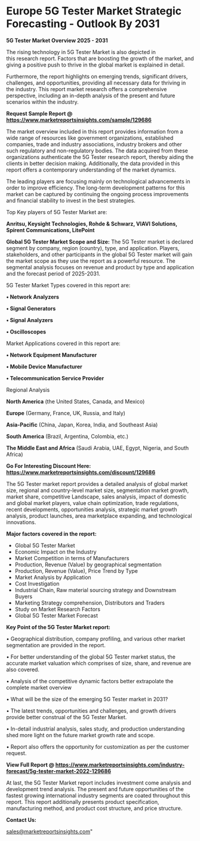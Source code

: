 # Europe 5G Tester Market Strategic Forecasting - Outlook By 2031

<Strong> 5G Tester Market Overview 2025 - 2031</strong>

The rising technology in 5G Tester Market is also depicted in this research report. Factors that are boosting the growth of the market, and giving a positive push to thrive in the global market is explained in detail.

Furthermore, the report highlights on emerging trends, significant drivers, challenges, and opportunities, providing all necessary data for thriving in the industry. This report market research offers a comprehensive perspective, including an in-depth analysis of the present and future scenarios within the industry.

<strong>Request Sample Report @ <a href=https://www.marketreportsinsights.com/sample/129686>https://www.marketreportsinsights.com/sample/129686</a></strong>

The market overview included in this report provides information from a wide range of resources like government organizations, established companies, trade and industry associations, industry brokers and other such regulatory and non-regulatory bodies. The data acquired from these organizations authenticate the 5G Tester research report, thereby aiding the clients in better decision making. Additionally, the data provided in this report offers a contemporary understanding of the market dynamics.

The leading players are focusing mainly on technological advancements in order to improve efficiency. The long-term development patterns for this market can be captured by continuing the ongoing process improvements and financial stability to invest in the best strategies.

Top Key players of 5G Tester Market are:

<strong>Anritsu, Keysight Technologies, Rohde & Schwarz, VIAVI Solutions, Spirent Communications, LitePoint</strong>

<strong><b>Global 5G Tester Market Scope and Size:</b></strong>
The 5G Tester market is declared segment by company, region (country), type, and application. Players, stakeholders, and other participants in the global 5G Tester market will gain the market scope as they use the report as a powerful resource. The segmental analysis focuses on revenue and product by type and application and the forecast period of 2025-2031.

5G Tester Market Types covered in this report are:

<strong>• Network Analyzers

• Signal Generators

• Signal Analyzers

• Oscilloscopes</strong>

Market Applications covered in this report are:

<strong>• Network Equipment Manufacturer

• Mobile Device Manufacturer

• Telecommunication Service Provider</strong> 

Regional Analysis

<strong>North America</strong> (the United States, Canada, and Mexico)

<strong>Europe</strong> (Germany, France, UK, Russia, and Italy)

<strong>Asia-Pacific</strong> (China, Japan, Korea, India, and Southeast Asia)

<strong>South America</strong> (Brazil, Argentina, Colombia, etc.)

<strong>The Middle East and Africa</strong> (Saudi Arabia, UAE, Egypt, Nigeria, and South Africa)

<strong>Go For Interesting Discount Here: <a href=https://www.marketreportsinsights.com/discount/129686>https://www.marketreportsinsights.com/discount/129686</a></strong>

The 5G Tester market report provides a detailed analysis of global market size, regional and country-level market size, segmentation market growth, market share, competitive Landscape, sales analysis, impact of domestic and global market players, value chain optimization, trade regulations, recent developments, opportunities analysis, strategic market growth analysis, product launches, area marketplace expanding, and technological innovations.

<strong><b>Major factors covered in the report:</b></strong>
<ul>
  <li>Global 5G Tester Market </li>
  <li>Economic Impact on the Industry</li>
  <li>Market Competition in terms of Manufacturers</li>
  <li>Production, Revenue (Value) by geographical segmentation</li>
  <li>Production, Revenue (Value), Price Trend by Type</li>
  <li>Market Analysis by Application</li>
  <li>Cost Investigation</li>
  <li>Industrial Chain, Raw material sourcing strategy and Downstream Buyers</li>
  <li>Marketing Strategy comprehension, Distributors and Traders</li>
  <li>Study on Market Research Factors</li>
  <li>Global 5G Tester Market Forecast</li>
</ul>

<strong><b>Key Point of the 5G Tester Market report:</b></strong>

• Geographical distribution, company profiling, and various other market segmentation are provided in the report.

• For better understanding of the global 5G Tester market status, the accurate market valuation which comprises of size, share, and revenue are also covered.

• Analysis of the competitive dynamic factors better extrapolate the complete market overview

• What will be the size of the emerging 5G Tester market in 2031?

• The latest trends, opportunities and challenges, and growth drivers provide better construal of the 5G Tester Market.

• In-detail industrial analysis, sales study, and production understanding shed more light on the future market growth rate and scope.

• Report also offers the opportunity for customization as per the customer request.

<strong><b>View Full Report @ <a href=https://www.marketreportsinsights.com/industry-forecast/5g-tester-market-2022-129686>https://www.marketreportsinsights.com/industry-forecast/5g-tester-market-2022-129686</a></b></strong>


At last, the 5G Tester Market report includes investment come analysis and development trend analysis. The present and future opportunities of the fastest growing international industry segments are coated throughout this report. This report additionally presents product specification, manufacturing method, and product cost structure, and price structure.

<strong>Contact Us:</strong>

sales@marketreportsinsights.com"
